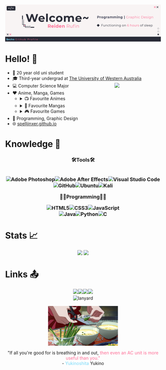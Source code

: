 <!-- Author: Spelljinxer -->

<img align="center" src="./img/welcome.png">

# Hello! 👋
<p align="center">

* 📆 20 year old uni student
* 🎓 Third-year undergrad at <a href="https://www.uwa.edu.au/">The University of Western Australia</a>
* 💻  <img src="./img/26db8061a1c7e00525ba43150092ae55.gif" align="right" width=150px></img>Computer Science Major
* ❤️ Anime, Manga, Games
  * <details><summary>📺 Favourite Animes</summary>
    <ul>
      <li><a href="https://anilist.co/anime/14813/My-Teen-Romantic-Comedy-SNAFU/"> Oregairu</li>
      <li><a href="https://anilist.co/anime/7791/KON-Season-2/"> K-On!!</li>
      <li><a href="https://anilist.co/anime/5081/Bakemonogatari/"> Monogatari </li></a>
    </ul>
    </details>
  * <details><summary>📖 Favourite Mangas</summary>
    <ul>
      <li><a href="https://anilist.co/manga/101177/Fly-Me-to-the-Moon/"> Tonikaku Kawaii</li>
      <li><a href="https://anilist.co/manga/105577/Giji-Harem/"> Giji Harem</li>
      <li><a href="https://anilist.co/manga/107282/Shikimoris-Not-Just-a-Cutie/"> Shikimori's Not Just a Cutie </li></a>
    </ul>
    </details>
  * <details><summary>🎮 Favourite Games</summary>
    <ul>
      <li><img width=20 src="./img/genshinicon.png"> Genshin Impact</li>
      <li><img width=20 src="./img/honkaiicon.png"> Honkai Impact 3 </li>
      <li><img width=20 src="./img/emil.png"> Nier Replicant / Automata</li>
    </ul>
    </details>
* 💙 Programming, Graphic Design
* 🌐 <a href="https://spelljinxer.github.io/">spelljinxer.github.io</a>


# Knowledge 🧠
<center>

 <h3 align=center>🛠️Tools🛠️
 <br><br>

![Adobe Photoshop](https://img.shields.io/badge/adobe%20photoshop-%2331A8FF.svg?style=for-the-badge&logo=adobe%20photoshop&logoColor=white)![Adobe After Effects](https://img.shields.io/badge/Adobe%20After%20Effects-9999FF.svg?style=for-the-badge&logo=Adobe%20After%20Effects&logoColor=white)![Visual Studio Code](https://img.shields.io/badge/Visual%20Studio%20Code-0078d7.svg?style=for-the-badge&logo=visual-studio-code&logoColor=white)<br>
![GitHub](https://img.shields.io/badge/github-%23121011.svg?style=for-the-badge&logo=github&logoColor=white)![Ubuntu](https://img.shields.io/badge/Ubuntu-E95420?style=for-the-badge&logo=ubuntu&logoColor=white)![Kali](https://img.shields.io/badge/Kali-268BEE?style=for-the-badge&logo=kalilinux&logoColor=white)

👨‍💻Programming👨‍💻

![HTML5](https://img.shields.io/badge/html5-%23E34F26.svg?style=for-the-badge&logo=html5&logoColor=white)![CSS3](https://img.shields.io/badge/css3-%231572B6.svg?style=for-the-badge&logo=css3&logoColor=white)![JavaScript](https://img.shields.io/badge/javascript-%23323330.svg?style=for-the-badge&logo=javascript&logoColor=%23F7DF1E)<br>
![Java](https://img.shields.io/badge/java-%23ED8B00.svg?style=for-the-badge&logo=java&logoColor=white)![Python](https://img.shields.io/badge/python-3670A0?style=for-the-badge&logo=python&logoColor=ffdd54)![C](https://img.shields.io/badge/c-%2300599C.svg?style=for-the-badge&logo=c&logoColor=white)
<br></center>

# Stats 📈 
<p align="center">
<img width=351 src="https://github-readme-stats.vercel.app/api?username=Spelljinxer&theme=dracula&show_icons=true&count_private=true">&nbsp;<img width=294 src="https://github-readme-stats.vercel.app/api/top-langs?username=Spelljinxer&layout=compact&theme=dracula"/><br>
<!-- Streak API-->
<!--<img src="https://github-readme-streak-stats.herokuapp.com/?user=Spelljinxer&theme=dracula" alt="mystreak"/> -->
</p>

# Links 📤
<p align="center">
<a href="https://steamcommunity.com/id/spelljinxer/"><img src="https://img.shields.io/badge/steam-%23000000.svg?style=for-the-badge&logo=steam&logoColor=white"></a><a href="https://open.spotify.com/user/necj33rd3m1wb5klvdjtp4z1q?si=be17277a60be486b"><img src="https://img.shields.io/badge/Spotify-1ED760?style=for-the-badge&logo=spotify&logoColor=white"></a><a href="https://www.twitch.tv/Spelljinxer"><img src="https://img.shields.io/badge/Twitch-%239146FF.svg?style=for-the-badge&logo=Twitch&logoColor=white"><a href="https://anilist.co/user/Kyokino/"><img src="https://img.shields.io/badge/AniList-AniList-blue?style=for-the-badge&logo=Anilist&logoColor=white&labelColor=blue&color=blue&label="></a></a><br><img align="center" src="https://lanyard.cnrad.dev/api/216594576247488513" alt="lanyard"></img><br><br>
<img align="center" width=45% src="./img/noodles.gif">
</p>
<p align="center"> 
<!-- White for now since markdown doesnt support this gg -->
"If all you're good for is breathing in and out,
<span style="color:#fe6d95">
  then even an AC unit is more useful than you."
</span><br>
- <span style="color:#78d9f9">
  Yukinoshita
</span>Yukino
</p>
